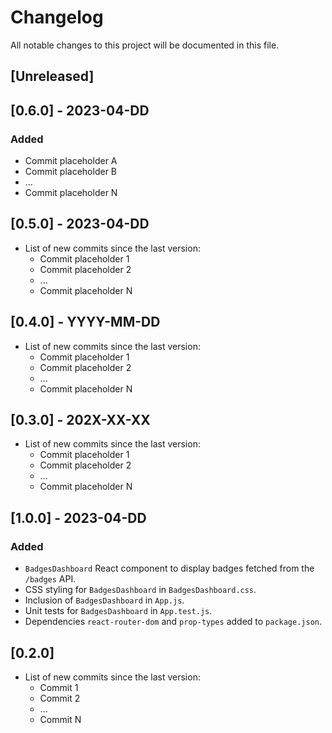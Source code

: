 # Changelog

All notable changes to this project will be documented in this file.

## [Unreleased]

## [0.6.0] - 2023-04-DD
### Added
- Commit placeholder A
- Commit placeholder B
- ...
- Commit placeholder N

## [0.5.0] - 2023-04-DD
- List of new commits since the last version:
  - Commit placeholder 1
  - Commit placeholder 2
  - ...
  - Commit placeholder N

## [0.4.0] - YYYY-MM-DD
- List of new commits since the last version:
  - Commit placeholder 1
  - Commit placeholder 2
  - ...
  - Commit placeholder N

## [0.3.0] - 202X-XX-XX
- List of new commits since the last version:
  - Commit placeholder 1
  - Commit placeholder 2
  - ...
  - Commit placeholder N

## [1.0.0] - 2023-04-DD
### Added
- `BadgesDashboard` React component to display badges fetched from the `/badges` API.
- CSS styling for `BadgesDashboard` in `BadgesDashboard.css`.
- Inclusion of `BadgesDashboard` in `App.js`.
- Unit tests for `BadgesDashboard` in `App.test.js`.
- Dependencies `react-router-dom` and `prop-types` added to `package.json`.

## [0.2.0]

- List of new commits since the last version:
  - Commit 1
  - Commit 2
  - ... 
  - Commit N
